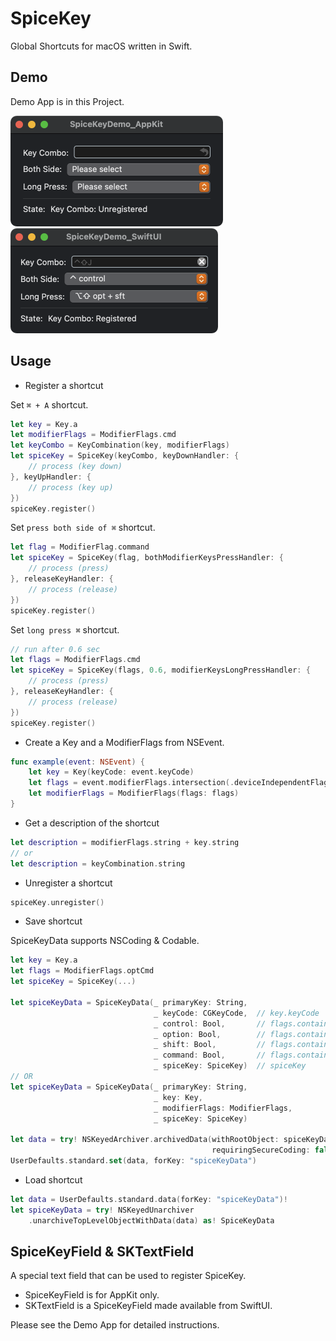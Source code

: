 # SpiceKey

Global Shortcuts for macOS written in Swift.

## Demo

Demo App is in this Project.

<img src="Materials/demo_app_appkit.png" alt="demo_appkit" height="177px" />
<img src="Materials/demo_app_swiftui.png" alt="demo_swiftui" height="168px" />

## Usage

- Register a shortcut

Set `⌘ + A` shortcut.

```swift
let key = Key.a
let modifierFlags = ModifierFlags.cmd
let keyCombo = KeyCombination(key, modifierFlags)
let spiceKey = SpiceKey(keyCombo, keyDownHandler: {
    // process (key down)
}, keyUpHandler: {
    // process (key up)
})
spiceKey.register()
```

Set `press both side of ⌘` shortcut.

```swift
let flag = ModifierFlag.command
let spiceKey = SpiceKey(flag, bothModifierKeysPressHandler: {
    // process (press)
}, releaseKeyHandler: {
    // process (release)
})
spiceKey.register()
```

Set `long press ⌘` shortcut.

```swift
// run after 0.6 sec
let flags = ModifierFlags.cmd
let spiceKey = SpiceKey(flags, 0.6, modifierKeysLongPressHandler: {
    // process (press)
}, releaseKeyHandler: {
    // process (release)
})
spiceKey.register()
```

- Create a Key and a ModifierFlags from NSEvent.

```swift
func example(event: NSEvent) {
    let key = Key(keyCode: event.keyCode)
    let flags = event.modifierFlags.intersection(.deviceIndependentFlagsMask)
    let modifierFlags = ModifierFlags(flags: flags)
}
```

- Get a description of the shortcut

```swift
let description = modifierFlags.string + key.string
// or
let description = keyCombination.string
```

- Unregister a shortcut

```swift
spiceKey.unregister()
```

- Save shortcut

SpiceKeyData supports NSCoding & Codable.

```swift
let key = Key.a
let flags = ModifierFlags.optCmd
let spiceKey = SpiceKey(...)

let spiceKeyData = SpiceKeyData(_ primaryKey: String,
                                _ keyCode: CGKeyCode,  // key.keyCode
                                _ control: Bool,       // flags.containsControl
                                _ option: Bool,        // flags.containsOption
                                _ shift: Bool,         // flags.containsShift
                                _ command: Bool,       // flags.containsCommand
                                _ spiceKey: SpiceKey)  // spiceKey
// OR
let spiceKeyData = SpiceKeyData(_ primaryKey: String,
                                _ key: Key,
                                _ modifierFlags: ModifierFlags,
                                _ spiceKey: SpiceKey)

let data = try! NSKeyedArchiver.archivedData(withRootObject: spiceKeyData,
                                             requiringSecureCoding: false)
UserDefaults.standard.set(data, forKey: "spiceKeyData")
```

- Load shortcut

```swift
let data = UserDefaults.standard.data(forKey: "spiceKeyData")!
let spiceKeyData = try! NSKeyedUnarchiver
    .unarchiveTopLevelObjectWithData(data) as! SpiceKeyData
```

## SpiceKeyField & SKTextField

A special text field that can be used to register SpiceKey.

- SpiceKeyField is for AppKit only.
- SKTextField is a SpiceKeyField made available from SwiftUI.

Please see the Demo App for detailed instructions.
